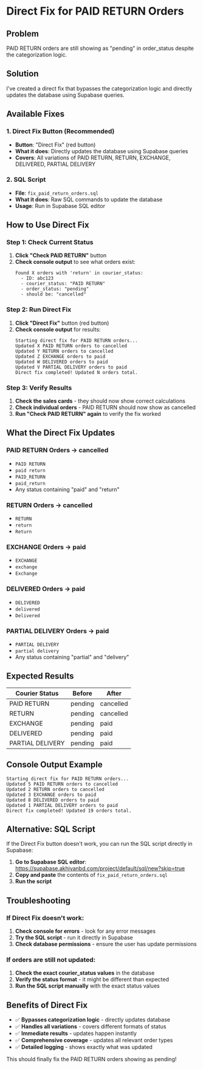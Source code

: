 # Direct Fix for PAID RETURN Orders

## Problem
PAID RETURN orders are still showing as "pending" in order_status despite the categorization logic.

## Solution
I've created a direct fix that bypasses the categorization logic and directly updates the database using Supabase queries.

## Available Fixes

### 1. **Direct Fix Button (Recommended)**
- **Button**: "Direct Fix" (red button)
- **What it does**: Directly updates the database using Supabase queries
- **Covers**: All variations of PAID RETURN, RETURN, EXCHANGE, DELIVERED, PARTIAL DELIVERY

### 2. **SQL Script**
- **File**: `fix_paid_return_orders.sql`
- **What it does**: Raw SQL commands to update the database
- **Usage**: Run in Supabase SQL editor

## How to Use Direct Fix

### Step 1: Check Current Status
1. **Click "Check PAID RETURN"** button
2. **Check console output** to see what orders exist:
   ```
   Found X orders with 'return' in courier_status:
     - ID: abc123
     - courier_status: "PAID RETURN"
     - order_status: "pending"
     - should be: "cancelled"
   ```

### Step 2: Run Direct Fix
1. **Click "Direct Fix"** button (red button)
2. **Check console output** for results:
   ```
   Starting direct fix for PAID RETURN orders...
   Updated X PAID RETURN orders to cancelled
   Updated Y RETURN orders to cancelled
   Updated Z EXCHANGE orders to paid
   Updated W DELIVERED orders to paid
   Updated V PARTIAL DELIVERY orders to paid
   Direct fix completed! Updated N orders total.
   ```

### Step 3: Verify Results
1. **Check the sales cards** - they should now show correct calculations
2. **Check individual orders** - PAID RETURN should now show as cancelled
3. **Run "Check PAID RETURN" again** to verify the fix worked

## What the Direct Fix Updates

### **PAID RETURN Orders → cancelled**
- `PAID RETURN`
- `paid return`
- `PAID_RETURN`
- `paid_return`
- Any status containing "paid" and "return"

### **RETURN Orders → cancelled**
- `RETURN`
- `return`
- `Return`

### **EXCHANGE Orders → paid**
- `EXCHANGE`
- `exchange`
- `Exchange`

### **DELIVERED Orders → paid**
- `DELIVERED`
- `delivered`
- `Delivered`

### **PARTIAL DELIVERY Orders → paid**
- `PARTIAL DELIVERY`
- `partial delivery`
- Any status containing "partial" and "delivery"

## Expected Results

| Courier Status | Before | After |
|----------------|--------|-------|
| PAID RETURN | pending | cancelled |
| RETURN | pending | cancelled |
| EXCHANGE | pending | paid |
| DELIVERED | pending | paid |
| PARTIAL DELIVERY | pending | paid |

## Console Output Example

```
Starting direct fix for PAID RETURN orders...
Updated 5 PAID RETURN orders to cancelled
Updated 2 RETURN orders to cancelled
Updated 3 EXCHANGE orders to paid
Updated 8 DELIVERED orders to paid
Updated 1 PARTIAL DELIVERY orders to paid
Direct fix completed! Updated 19 orders total.
```

## Alternative: SQL Script

If the Direct Fix button doesn't work, you can run the SQL script directly in Supabase:

1. **Go to Supabase SQL editor**: https://supabase.akhiyanbd.com/project/default/sql/new?skip=true
2. **Copy and paste** the contents of `fix_paid_return_orders.sql`
3. **Run the script**

## Troubleshooting

### If Direct Fix doesn't work:
1. **Check console for errors** - look for any error messages
2. **Try the SQL script** - run it directly in Supabase
3. **Check database permissions** - ensure the user has update permissions

### If orders are still not updated:
1. **Check the exact courier_status values** in the database
2. **Verify the status format** - it might be different than expected
3. **Run the SQL script manually** with the exact status values

## Benefits of Direct Fix

- ✅ **Bypasses categorization logic** - directly updates database
- ✅ **Handles all variations** - covers different formats of status
- ✅ **Immediate results** - updates happen instantly
- ✅ **Comprehensive coverage** - updates all relevant order types
- ✅ **Detailed logging** - shows exactly what was updated

This should finally fix the PAID RETURN orders showing as pending!
